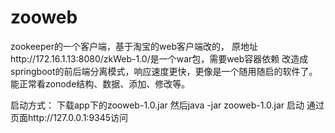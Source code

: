 # zooweb
 zookeeper的一个客户端，基于淘宝的web客户端改的，
 原地址http://172.16.1.13:8080/zkWeb-1.0/是一个war包，需要web容器依赖
 改造成springboot的前后端分离模式，响应速度更快，更像是一个随用随启的软件了。
 能正常看zonode结构、数据、添加、修改等。
 
 启动方式：
 下载app下的zooweb-1.0.jar
 然后java -jar zooweb-1.0.jar 启动
 通过页面http://127.0.0.1:9345访问
